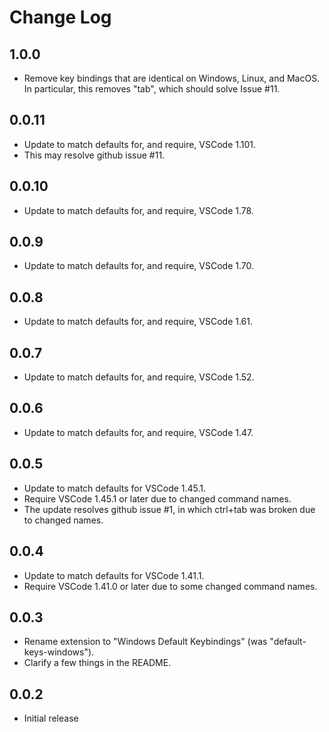 # Change Log

## 1.0.0

- Remove key bindings that are identical on Windows, Linux, and MacOS.  In particular, this removes "tab", which should solve Issue #11.

## 0.0.11

- Update to match defaults for, and require, VSCode 1.101.
- This may resolve github issue #11.

## 0.0.10

- Update to match defaults for, and require, VSCode 1.78.

## 0.0.9

- Update to match defaults for, and require, VSCode 1.70.

## 0.0.8

- Update to match defaults for, and require, VSCode 1.61.

## 0.0.7

- Update to match defaults for, and require, VSCode 1.52.

## 0.0.6

- Update to match defaults for, and require, VSCode 1.47.

## 0.0.5

- Update to match defaults for VSCode 1.45.1.
- Require VSCode 1.45.1 or later due to changed command names.
- The update resolves github issue #1, in which ctrl+tab was broken due
  to changed names.

## 0.0.4

- Update to match defaults for VSCode 1.41.1.
- Require VSCode 1.41.0 or later due to some changed command names.

## 0.0.3

- Rename extension to "Windows Default Keybindings"
  (was "default-keys-windows").
- Clarify a few things in the README.

## 0.0.2

- Initial release
